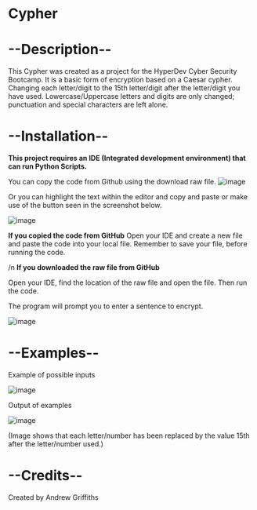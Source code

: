 # Cypher

# --Description--
This Cypher was created as a project for the HyperDev Cyber Security Bootcamp.
It is a basic form of encryption based on a Caesar cypher. Changing each letter/digit 
to the 15th letter/digit after the letter/digit you have used. 
Lowercase/Uppercase letters and digits are only changed; punctuation and special characters are left alone. 

# --Installation--
**This project requires an IDE (Integrated development environment) that can run Python Scripts.**

You can copy the code from Github using the download raw file.
![image](https://github.com/Griffia/finalCapstone/assets/100473677/0c737fda-2ff1-4988-8b7b-405377af6b0e)

Or you can highlight the text within the editor and copy and paste or make use of the button seen in the screenshot below.

![image](https://github.com/Griffia/finalCapstone/assets/100473677/783c307e-bd6c-48a2-a706-1455830ba24f)

**If you copied the code from GitHub**
Open your IDE and create a new file and paste the code into your local file.
Remember to save your file, before running the code.


/n
**If you downloaded the raw file from GitHub**

Open your IDE, find the location of the raw file and open the file.
Then run the code.

The program will prompt you to enter a sentence to encrypt. 

![image](https://github.com/Griffia/finalCapstone/assets/100473677/a143b129-b4ab-4cf9-a5bd-74d644f321e9)


# --Examples--
Example of possible inputs

![image](https://github.com/Griffia/finalCapstone/assets/100473677/0f3005cd-cd84-4069-ab75-41919f9cd86d)

Output of examples

![image](https://github.com/Griffia/finalCapstone/assets/100473677/039efe22-1f7e-46a4-94ea-0fd547f91d43)

(Image shows that each letter/number has been replaced by the value 15th after the letter/number used.)




# --Credits--
Created by Andrew Griffiths
